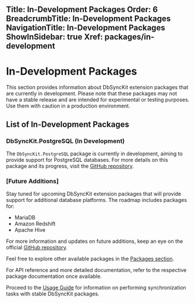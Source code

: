﻿﻿Title: In-Development Packages
Order: 6
BreadcrumbTitle: In-Development Packages
NavigationTitle: In-Development Packages
ShowInSidebar: true
Xref: packages/in-development
---

# In-Development Packages

This section provides information about DbSyncKit extension packages that are currently in development. Please note that these packages may not have a stable release and are intended for experimental or testing purposes. Use them with caution in a production environment.

## List of In-Development Packages

### DbSyncKit.PostgreSQL (In Development)

The `DbSyncKit.PostgreSQL` package is currently in development, aiming to provide support for PostgreSQL databases. For more details on this package and its progress, visit the [GitHub repository](https://github.com/RohitM-IN/DbSyncKit/tree/master/DbSyncKit.Postgre).

### [Future Additions]

Stay tuned for upcoming DbSyncKit extension packages that will provide support for additional database platforms. The roadmap includes packages for:

- MariaDB
- Amazon Redshift
- Apache Hive

For more information and updates on future additions, keep an eye on the official [GitHub repository](https://github.com/RohitM-IN/DbSyncKit).

Feel free to explore other available packages in the [Packages section](xref:packages).

For API reference and more detailed documentation, refer to the respective package documentation once available.

Proceed to the [Usage Guide](xref:usage) for information on performing synchronization tasks with stable DbSyncKit packages.
